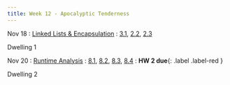 ```yaml
---
title: Week 12 - Apocalyptic Tenderness 
---
```


Nov 18
: [Linked Lists & Encapsulation](#)
  : [3.1](#), [2.2](#), [2.3](#)

Dwelling 1

Nov 20
: [Runtime Analysis](#)
  : [8.1](#), [8.2](#), [8.3](#), [8.4](#)
: **HW 2 due**{: .label .label-red }

Dwelling 2
